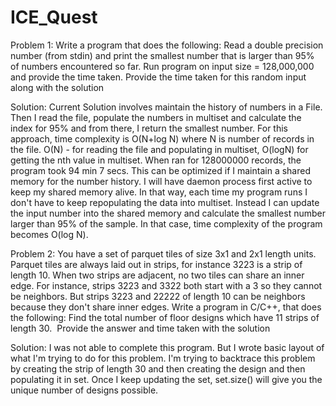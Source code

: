 # ICE_Quest
Problem 1:
Write a program that does the following:
Read a double precision number (from stdin) and print the smallest number that is larger than 95% of numbers encountered so far.
Run program on input size = 128,000,000 and provide the time taken. Provide the time taken for this random input along with the solution

Solution: Current Solution involves maintain the history of numbers in a File. 
          Then I read the file, populate the numbers in multiset and calculate the index for 95% and from there, I return the smallest number.
          For this approach, time complexity is O(N+log N) where N is number of records in the file. 
          O(N) - for reading the file and populating in multiset, O(logN) for getting the nth value in multiset.
          When ran for 128000000 records, the program took 94 min 7 secs.
          This can be optimized if I maintain a shared memory for the number history. I will have daemon process first active to keep my shared memory alive.
          In that way, each time my program runs I don't have to keep repopulating the data into multiset. Instead I can update the input number into the shared memory 
          and calculate the smallest number larger than 95% of the sample. In that case, time complexity of the program becomes O(log N).
          
 Problem 2:
 You have a set of parquet tiles of size 3x1 and 2x1 length units.
Parquet tiles are always laid out in strips, for instance 3223 is a strip of length 10.
When two strips are adjacent, no two tiles can share an inner edge.
For instance, strips 3223 and 3322 both start with a 3 so they cannot be neighbors.
But strips 3223 and 22222 of length 10 can be neighbors because they don't share inner edges.
Write a program in C/C++, that does the following:
Find the total number of floor designs which have 11 strips of length 30.  Provide the answer and time taken with the solution

Solution:
I was not able to complete this program. But I wrote basic layout of what I'm trying to do for this problem.
I'm trying to backtrace this problem by creating the strip of length 30 and then creating the design and then populating it in set.
Once I keep updating the set, set.size() will give you the unique number of designs possible.
